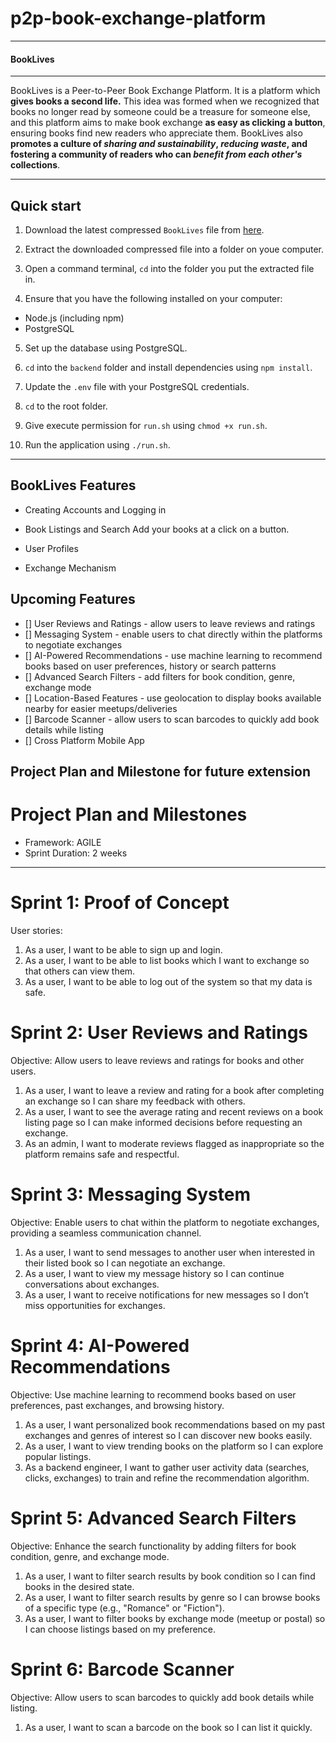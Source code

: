 # p2p-book-exchange-platform
---
#### BookLives
---

BookLives is a Peer-to-Peer Book Exchange Platform. It is a platform which **gives books a second life.** This idea was formed when we recognized that books no longer read by someone could be a treasure for someone else, and this platform aims to make book exchange **as easy as clicking a button**, ensuring books find new readers who appreciate them. BookLives also **promotes a culture of *sharing and sustainability*, *reducing waste*, and fostering a community of readers who can *benefit from each other's* collections**. 

---

## Quick start

1. Download the latest compressed `BookLives` file from [here](https://github.com/yuanchengg/p2p-book-exchange-platform/releases).

2. Extract the downloaded compressed file into a folder on youe computer.

3. Open a command terminal, `cd` into the folder you put the extracted file in.

4. Ensure that you have the following installed on your computer:
* Node.js (including npm)
* PostgreSQL

5. Set up the database using PostgreSQL.

6. `cd` into the `backend` folder and install dependencies using `npm install`.

7. Update the `.env` file with your PostgreSQL credentials.

8. `cd` to the root folder. 

9. Give execute permission for `run.sh` using `chmod +x run.sh`.

9. Run the application using `./run.sh`.

---
## BookLives Features

* Creating Accounts and Logging in

* Book Listings and Search
Add your books at a click on a button. 

* User Profiles

* Exchange Mechanism

## Upcoming Features
- [] User Reviews and Ratings - allow users to leave reviews and ratings
- [] Messaging System - enable users to chat directly within the platforms to negotiate exchanges
- [] AI-Powered Recommendations - use machine learning to recommend books based on user preferences, history or search patterns
- [] Advanced Search Filters - add filters for book condition, genre, exchange mode
- [] Location-Based Features - use geolocation to display books available nearby for easier meetups/deliveries
- [] Barcode Scanner - allow users to scan barcodes to quickly add book details while listing
- [] Cross Platform Mobile App

## Project Plan and Milestone for future extension
# Project Plan and Milestones
* Framework: AGILE
* Sprint Duration: 2 weeks

---
# Sprint 1: Proof of Concept
User stories:
1. As a user, I want to be able to sign up and login. 
2. As a user, I want to be able to list books which I want to exchange so that others can view them. 
3. As a user, I want to be able to log out of the system so that my data is safe.

# Sprint 2: User Reviews and Ratings
Objective: Allow users to leave reviews and ratings for books and other users.
1. As a user, I want to leave a review and rating for a book after completing an exchange so I can share my feedback with others.
2. As a user, I want to see the average rating and recent reviews on a book listing page so I can make informed decisions before requesting an exchange.
3. As an admin, I want to moderate reviews flagged as inappropriate so the platform remains safe and respectful.

# Sprint 3: Messaging System
Objective: Enable users to chat within the platform to negotiate exchanges, providing a seamless communication channel.
1. As a user, I want to send messages to another user when interested in their listed book so I can negotiate an exchange.
2. As a user, I want to view my message history so I can continue conversations about exchanges.
3. As a user, I want to receive notifications for new messages so I don’t miss opportunities for exchanges.

# Sprint 4: AI-Powered Recommendations
Objective: Use machine learning to recommend books based on user preferences, past exchanges, and browsing history.
1. As a user, I want personalized book recommendations based on my past exchanges and genres of interest so I can discover new books easily.
2. As a user, I want to view trending books on the platform so I can explore popular listings.
3. As a backend engineer, I want to gather user activity data (searches, clicks, exchanges) to train and refine the recommendation algorithm.

# Sprint 5: Advanced Search Filters
Objective: Enhance the search functionality by adding filters for book condition, genre, and exchange mode.
1. As a user, I want to filter search results by book condition so I can find books in the desired state.
2. As a user, I want to filter search results by genre so I can browse books of a specific type (e.g., "Romance" or "Fiction").
3. As a user, I want to filter books by exchange mode (meetup or postal) so I can choose listings based on my preference.

# Sprint 6: Barcode Scanner
Objective: Allow users to scan barcodes to quickly add book details while listing.
1. As a user, I want to scan a barcode on the book so I can list it quickly. 
